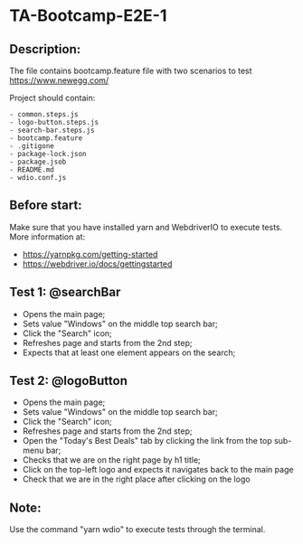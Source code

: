 # TA-Bootcamp-E2E-1

## Description:
The file contains bootcamp.feature file with two scenarios to test https://www.newegg.com/

Project should contain:

```
- common.steps.js
- logo-button.steps.js
- search-bar.steps.js
- bootcamp.feature
- .gitigone
- package-lock.json
- package.jsob
- README.md
- wdio.conf.js
```

## Before start:
Make sure that you have installed yarn and WebdriverIO to execute tests. More information at:
- https://yarnpkg.com/getting-started
- https://webdriver.io/docs/gettingstarted

## Test 1: @searchBar
- Opens the main page;
- Sets value "Windows" on the middle top search bar;
- Click the "Search" icon;
 - Refreshes page and starts from the 2nd step;
- Expects that at least one element appears on the search;

## Test 2: @logoButton
- Opens the main page;
- Sets value "Windows" on the middle top search bar;
- Click the "Search" icon;
- Refreshes page and starts from the 2nd step;
- Open the "Today's Best Deals" tab by clicking the link from the top sub-menu bar;
- Checks that we are on the right page by h1 title;
- Click on the top-left logo and expects it navigates back to the main page
- Check that we are in the right place after clicking on the logo

## Note: 
Use the command "yarn wdio" to execute tests through the terminal.
